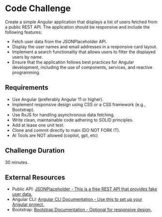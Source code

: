 # Code Challenge

Create a simple Angular application that displays a list of users fetched from a public REST API. The application should be responsive and include the following features:

- Fetch user data from the JSONPlaceholder API.
- Display the user names and email addresses in a responsive card layout.
- Implement a search functionality that allows users to filter the displayed users by name.
- Ensure that the application follows best practices for Angular development, including the use of components, services, and reactive programming.

## Requirements
- Use Angular (preferably Angular 11 or higher).
- Implement responsive design using CSS or a CSS framework (e.g., Bootstrap).
- Use RxJS for handling asynchronous data fetching.
- Write clean, maintainable code adhering to SOLID principles.
- Add at lease one unit test.
- Clone and commit directly to main (DO NOT FORK IT).
- AI Tools are NOT allowed (copilot, gpt, etc)

## Challenge Duration
30 minutes.

## External Resources
- Public API: [JSONPlaceholder - This is a free REST API that provides fake user data.](https://jsonplaceholder.typicode.com/)
- Angular CLI: [Angular CLI Documentation - Use this to set up your Angular project.](https://v17.angular.io/cli)
- Bootstrap: [Bootstrap Documentation - Optional for responsive design.](https://getbootstrap.com/)
